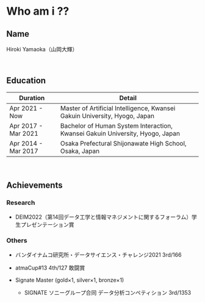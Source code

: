 # **Who am i ??**

## **Name**
Hiroki Yamaoka（山岡大輝）

<br>

## **Education**
|  Duration  |  Detail  |
| ---- | ---- |
|  Apr 2021 - Now  |  Master of Artificial Intelligence, Kwansei Gakuin University, Hyogo, Japan  |
|  Apr 2017 - Mar 2021  |  Bachelor of Human System Interaction, Kwansei Gakuin University, Hyogo, Japan  |
|  Apr 2014 - Mar 2017  |  Osaka Prefectural Shijonawate High School, Osaka, Japan  |
<br>

## **Achievements**
### **Research**
- DEIM2022（第14回データ工学と情報マネジメントに関するフォーラム）学生プレゼンテーション賞
### **Others**
- バンダイナムコ研究所・データサイエンス・チャレンジ2021 3rd/166
  
- atmaCup#13 4th/127 敢闘賞
  
- Signate Master (gold×1, silver×1, bronze×1)
  - SIGNATE ソニーグループ合同 データ分析コンペティション 3rd/1353
